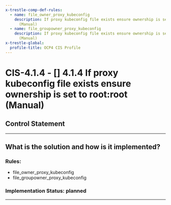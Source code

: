 ```yaml
---
x-trestle-comp-def-rules:
  - name: file_owner_proxy_kubeconfig
    description: If proxy kubeconfig file exists ensure ownership is set to root:root
      (Manual)
  - name: file_groupowner_proxy_kubeconfig
    description: If proxy kubeconfig file exists ensure ownership is set to root:root
      (Manual)
x-trestle-global:
  profile-title: OCP4 CIS Profile
---
```


# CIS-4.1.4 - \[\] 4.1.4 If proxy kubeconfig file exists ensure ownership is set to root:root (Manual)

## Control Statement

______________________________________________________________________

## What is the solution and how is it implemented?

<!-- For implementation status enter one of: implemented, partial, planned, alternative, not-applicable -->

<!-- Note that the list of rules under ### Rules: is read-only and changes will not be captured after assembly to JSON -->

### Rules:

  - file_owner_proxy_kubeconfig
  - file_groupowner_proxy_kubeconfig

### Implementation Status: planned

______________________________________________________________________
